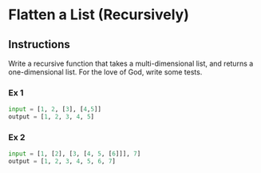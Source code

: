 # Flatten a List (Recursively)

## Instructions
Write a recursive function that takes a multi-dimensional list, and returns a one-dimensional list.  For the love of God, write some tests.

### Ex 1
```python
input = [1, 2, [3], [4,5]]
output = [1, 2, 3, 4, 5]
```

### Ex 2
```python
input = [1, [2], [3, [4, 5, [6]]], 7]
output = [1, 2, 3, 4, 5, 6, 7]
```